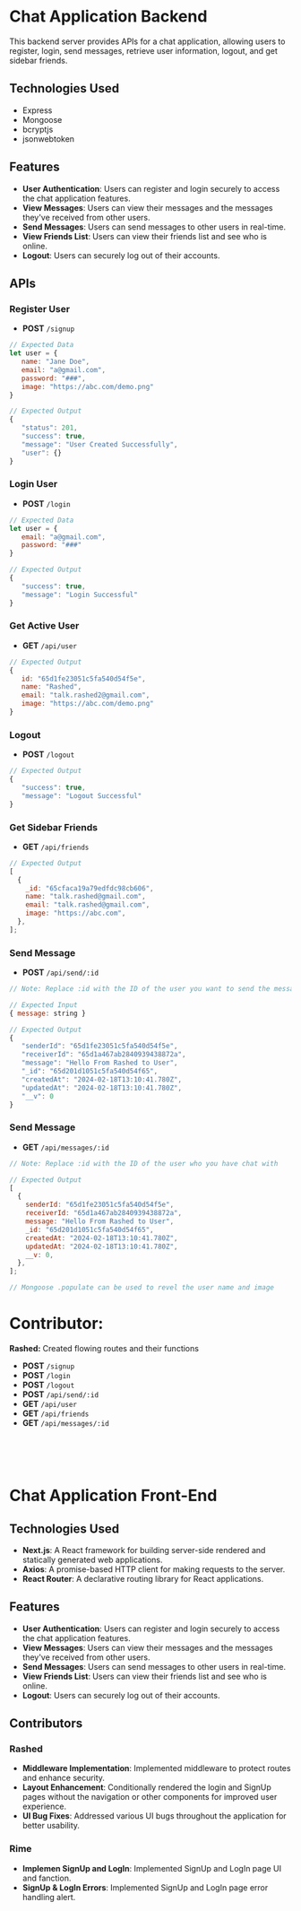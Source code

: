 # Chat Application Backend

This backend server provides APIs for a chat application, allowing users to register, login, send messages, retrieve user information, logout, and get sidebar friends.

## Technologies Used

- Express
- Mongoose
- bcryptjs
- jsonwebtoken

## Features

- **User Authentication**: Users can register and login securely to access the chat application features.
- **View Messages**: Users can view their messages and the messages they've received from other users.
- **Send Messages**: Users can send messages to other users in real-time.
- **View Friends List**: Users can view their friends list and see who is online.
- **Logout**: Users can securely log out of their accounts.


## APIs

### Register User

- **POST** `/signup`

```javascript
// Expected Data
let user = {
   name: "Jane Doe",
   email: "a@gmail.com",
   password: "###",
   image: "https://abc.com/demo.png"
}

// Expected Output
{
   "status": 201,
   "success": true,
   "message": "User Created Successfully",
   "user": {}
}
```

### Login User

- **POST** `/login`

```javascript
// Expected Data
let user = {
   email: "a@gmail.com",
   password: "###"
}

// Expected Output
{
   "success": true,
   "message": "Login Successful"
}
```

### Get Active User

- **GET** `/api/user`

```javascript
// Expected Output
{
   id: "65d1fe23051c5fa540d54f5e",
   name: "Rashed",
   email: "talk.rashed2@gmail.com",
   image: "https://abc.com/demo.png"
}
```

### Logout

- **POST** `/logout`

```javascript
// Expected Output
{
   "success": true,
   "message": "Logout Successful"
}
```

### Get Sidebar Friends

- **GET** `/api/friends`

```javascript
// Expected Output
[
  {
    _id: "65cfaca19a79edfdc98cb606",
    name: "talk.rashed@gmail.com",
    email: "talk.rashed@gmail.com",
    image: "https://abc.com",
  },
];
```

### Send Message

- **POST** `/api/send/:id`

```javascript
// Note: Replace :id with the ID of the user you want to send the message to

// Expected Input
{ message: string }

// Expected Output
{
   "senderId": "65d1fe23051c5fa540d54f5e",
   "receiverId": "65d1a467ab2840939438872a",
   "message": "Hello From Rashed to User",
   "_id": "65d201d1051c5fa540d54f65",
   "createdAt": "2024-02-18T13:10:41.780Z",
   "updatedAt": "2024-02-18T13:10:41.780Z",
   "__v": 0
}
```

### Send Message

- **GET** `/api/messages/:id`

```javascript
// Note: Replace :id with the ID of the user who you have chat with

// Expected Output
[
  {
    senderId: "65d1fe23051c5fa540d54f5e",
    receiverId: "65d1a467ab2840939438872a",
    message: "Hello From Rashed to User",
    _id: "65d201d1051c5fa540d54f65",
    createdAt: "2024-02-18T13:10:41.780Z",
    updatedAt: "2024-02-18T13:10:41.780Z",
    __v: 0,
  },
];

// Mongoose .populate can be used to revel the user name and image
```

# Contributor:

**Rashed:** Created flowing routes and their functions

- **POST** `/signup`
- **POST** `/login`
- **POST** `/logout`
- **POST** `/api/send/:id`
- **GET** `/api/user`
- **GET** `/api/friends`
- **GET** `/api/messages/:id`

<br>
<br>
<br>

# Chat Application Front-End

## Technologies Used

- **Next.js**: A React framework for building server-side rendered and statically generated web applications.
- **Axios**: A promise-based HTTP client for making requests to the server.
- **React Router**: A declarative routing library for React applications.

## Features

- **User Authentication**: Users can register and login securely to access the chat application features.
- **View Messages**: Users can view their messages and the messages they've received from other users.
- **Send Messages**: Users can send messages to other users in real-time.
- **View Friends List**: Users can view their friends list and see who is online.
- **Logout**: Users can securely log out of their accounts.

## Contributors

### Rashed

- **Middleware Implementation**: Implemented middleware to protect routes and enhance security.
- **Layout Enhancement**: Conditionally rendered the login and SignUp pages without the navigation or other components for improved user experience.
- **UI Bug Fixes**: Addressed various UI bugs throughout the application for better usability.


### Rime

- **Implemen SignUp and LogIn**: Implemented SignUp and LogIn page UI and fanction.
- **SignUp & LogIn Errors**: Implemented SignUp and LogIn page error handling alert.
